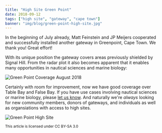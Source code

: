 ```yaml
---
title: "High Site Green Point"
date: 2018-09-12
tags: ["high site", "gateway", "cape town"]
banner: "img/blog/green-point-high-site.jpg"
---
```

In the beginning of July already, Matt Feinstein and JP Meijers cooperated and successfully installed another gateway in Greenpoint, Cape Town. We thank you! Great effort! 

With its unique position the gateway covers areas previously shielded by Signal Hill. From the radar plot it also becomes apparent that it enables many opportunities in nautical sciences and marine biology:

![Green Point Coverage August 2018](/img/blog/green-point-coverage-2018-08.png)

Certainly with room for improvement, now we have good coverage over Table Bay and False Bay. If you have use cases involving nautical sciences or marine biology, please [let us know](/contact). And naturally we're *always* looking for new community members, donors of gateways, and individuals as well as organsiations with access to high sites. 

![Green Point High Site](/img/blog/green-point-high-site.jpg)

<small>This article is licensed under CC BY-SA 3.0</small>



